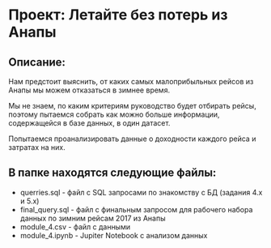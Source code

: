 # Проект: Летайте без потерь из Анапы
## Описание:
Нам предстоит выяснить, от каких самых малоприбыльных рейсов из Анапы мы можем отказаться в зимнее время.

Мы не знаем, по каким критериям руководство будет отбирать рейсы, поэтому пытаемся собрать как можно больше информации, содержащейся в базе данных, в один датасет.

Попытаемся проанализировать данные о доходности каждого рейса и затратах на них.

## В папке находятся следующие файлы:
 - querries.sql -  файл с SQL запросами по знакомству с БД (задания 4.х и 5.х)
 - final_query.sql - файл с финальным запросом для рабочего набора данных по зимним рейсам 2017 из Анапы
 - module_4.csv - файл с данными
 - module_4.ipynb - Jupiter Notebook с анализом данных
